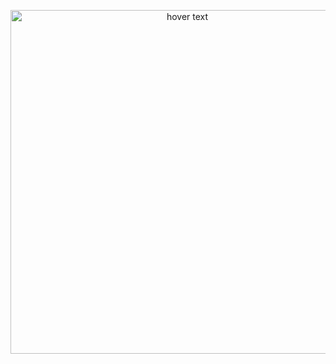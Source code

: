 <p align="center">
  <img src="https://y.yarn.co/9fb4f001-5224-48d2-90a8-1bd5e2b44718_text.gif" width="550" title="hover text">
<!--   <img src="your_relative_path_here_number_2_large_name" width="350" alt="accessibility text"> -->
</p>
